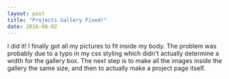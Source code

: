```yaml
---
layout: post
title: "Projects Gallery Fixed!"
date: 2016-08-02
---
```

I did it! I finally got all my pictures to fit inside my body. The problem was probably due to a typo in my css styling
which didn't actually determine a width for the gallery box. The next step is to make all the images inside the gallery the same size,
and then to actually make a project page itself.
